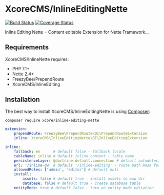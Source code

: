XcoreCMS/InlineEditingNette
===========================

[![Build Status](https://travis-ci.org/XcoreCMS/InlineEditingNette.svg?branch=master)](https://travis-ci.org/XcoreCMS/InlineEditingNette)
[![Coverage Status](https://coveralls.io/repos/github/XcoreCMS/InlineEditingNette/badge.svg?branch=master)](https://coveralls.io/github/XcoreCMS/InlineEditingNette?branch=master)

Inline Editing Nette = Content editable Extension for Nette Framework...


Requirements
------------

XcoreCMS/InlineNette requires:
 
- PHP 7.1+
- Nette 2.4+
- FreezyBee/PrependRoute
- XcoreCMS/InlineEditing


Installation
------------

The best way to install XcoreCMS/InlineEditingNette is using [Composer](http://getcomposer.org/):

```sh
composer require xcore/inline-editing-nette
```

```yaml
extension:
    prependRoute: FreezyBee\PrependRoute\DI\PrependRouteExtension
    inline: XcoreCMS\InlineEditingNette\DI\InlineEditingExtension

inline:
    fallback: en      # default false - fallback locale
    tableName: inline # default inline_content - table name
    persistenceLayer: @doctrine.default.connection # default autodetect (order: doctrine, ndb, dibi)
    url: '/inline-gw' # default '/inline-editing' - route path mask for communication with backend
    allowedRoles: ['admin', 'editor'] # default null
    install:
        assets: false # default true - install assets to www dir
        database: false # default true - create database table
    entityMode: true # default false - turn on entity mode editation
```
